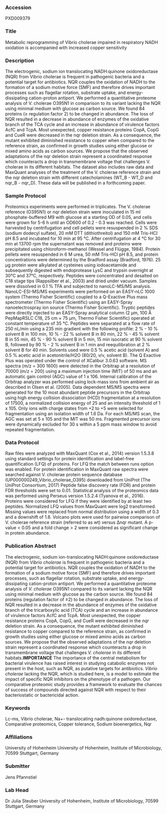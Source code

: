 ### Accession
PXD009379

### Title
Metabolic reprogramming of Vibrio cholerae impaired in respiratory NADH oxidation is accompanied with increased copper sensitivity

### Description
The electrogenic, sodium ion translocating NADH:quinone oxidoreductase (NQR) from Vibrio cholerae is frequent in pathogenic bacteria and a potential target for antibiotics. NQR couples the oxidation of NADH to the formation of a sodium motive force (SMF) and therefore drives important processes such as flagellar rotation, substrate uptake, and energy-dissipating cation-proton antiport. We performed a quantitative proteome analysis of V. cholerae O395N1 in comparison to its variant lacking the NQR using minimal medium with glucose as carbon source. We found 84 proteins (≥ regulation factor 2) to be changed in abundance. The loss of NQR resulted in a decrease in abundance of enzymes of the oxidative branch of the TCA cycle and an increase in abundance of virulence factors AcfC and TcpA. Most unexpected, copper resistance proteins CopA, CopG and CueR were decreased in the nqr deletion strain. As a consequence, the mutant exhibited diminished resistance to copper when compared to the reference strain, as confirmed in growth studies using either glucose or mixed amino acids as carbon sources. We propose that the observed adaptations of the nqr deletion strain represent a coordinated response which counteracts a drop in transmembrane voltage that challenges V. cholerae in its different habitats.   The dataset also includes raw data and MaxQuant analyses of the treatment of the V. cholerae reference strain and the nqr deletion strain with different catecholamines (WT_B - WT_D and nqr_B - nqr_D). These data will be published in a forthcoming paper.

### Sample Protocol
Proteomics experiments were performed in triplicates. The V. cholerae reference (O395N1) or nqr deletion strain were inoculated in 15 ml phosphate-buffered M9 with glucose at a starting OD of 0.05, and cells were grown for 5-6 h until an OD600 of 0.2 - 0.3 was reached. Cells were harvested by centrifugation and cell pellets were resuspended in 2 % SDS (sodium dodecyl sulfate), 20 mM DTT (dithiothreitol) and 150 mM Tris-HCl pH 8.5 and incubated for 10 min at 95 °C. After centrifugation at 4 °C for 30 min at 13700 rpm the supernatant was removed and proteins were precipitated using chloroform-methanol (Wessel and Flügge, 1984). Protein pellets were resuspended in 6 M urea, 50 mM Tris-HCl pH 8.5, and protein concentrations were determined by the Bradford assay (Bradford, 1976). 25 µg protein were alkylated at cysteines using iodoacetamide and subsequently digested with endoprotease LysC and trypsin overnight at 30°C and 37°C, respectively. Peptides were concentrated and desalted on C18 stage tips (Rappsilber et al., 2003) and dried under vacuum. Samples were dissolved in 0.1 % TFA and  subjected to nanoLC-MS/MS analysis. NanoLC-ESI-MS/MS experiments were performed on an EASY-nLC 1000 system (Thermo Fisher Scientific) coupled to a Q-Exactive Plus mass spectrometer (Thermo Fisher Scientific) using an EASY-Spray nanoelectrospray ion source (Thermo Fisher Scientific). Tryptic peptides were directly injected to an EASY-Spray analytical column (2 μm, 100 Å PepMapRSLC C18, 25 cm × 75 μm, Thermo Fisher Scientific) operated at constant temperature of 35 °C. Peptides were separated at a flow rate of 250 nL/min using a 235 min gradient with the following profile: 2 % - 10 % solvent B in 100 min, 10 % - 22 % solvent B in 80 min, 22 % - 45 % solvent B in 55 min, 45 % - 90 % solvent B in 5 min, 15 min isocratic at 90 % solvent B, followed by 90 % - 2 % solvent B in 1 min and reequilibration at 2 % solvent B for 40 min. Solvents used were 0.5 % acetic acid (solvent A) and 0.5 % acetic acid in acetonitrile/H2O (80/20, v/v, solvent B). The Q Exactive Plus was operated under the control of XCalibur 3.0.63 software. MS spectra (m/z = 300 1600) were detected in the Orbitrap at a resolution of 70000 (m/z = 200) using a maximum injection time (MIT) of 50 ms and an automatic gain control (AGC) value of 1 x 106. Internal calibration of the Orbitrap analyzer was performed using lock-mass ions from ambient air as described in Olsen et al. (2005). Data dependent MS/MS spectra were generated for the 10 most abundant peptide precursors in the Orbitrap using high energy collision dissociation (HCD) fragmentation at a resolution of 17500, a normalized collision energy of 25 and an intensity threshold of 1 x 105. Only ions with charge states from +2 to +5 were selected for fragmentation using an isolation width of 1.6 Da. For each MS/MS scan, the AGC was set at 5 x 105 and the MIT was 50 ms. Fragmented precursor ions were dynamically excluded for 30 s within a 5 ppm mass window to avoid repeated fragmentation.

### Data Protocol
Raw files were analyzed with MaxQuant (Cox et al., 2014) version 1.5.3.8 using standard settings for protein identification and label-free quantification (LFQ) of proteins. For LFQ the match between runs option was enabled. For protein identification in MaxQuant raw spectra were searched against V. cholerae protein sequence database (UP000000249_Vibrio_cholerae_O395) downloaded from UniProt (The UniProt Consortium, 2017) Peptide false discovery rate (FDR) and protein FDR thresholds were set to 0.01. Statistical analysis of the proteomics data was performed using Perseus version 1.5.2.4 (Tyanova et al., 2016). Proteins were considered for LFQ if they were identified by at least two peptides. Normalized LFQ values from MaxQuant were log2 transformed. Missing values were replaced from normal distribution using a width of 0.3 and a downshift of 1.8. Volcano plots were used for pairwise comparison of V. cholerae reference strain (referred to as wt) versus ∆nqr mutant. A p-value < 0.05 and a fold change > 2 were considered as significant change in protein abundance.

### Publication Abstract
The electrogenic, sodium ion-translocating NADH:quinone oxidoreductase (NQR) from <i>Vibrio cholerae</i> is frequent in pathogenic bacteria and a potential target for antibiotics. NQR couples the oxidation of NADH to the formation of a sodium motive force (SMF) and therefore drives important processes, such as flagellar rotation, substrate uptake, and energy-dissipating cation-proton antiport. We performed a quantitative proteome analysis of <i>V. cholerae</i> O395N1 compared to its variant lacking the NQR using minimal medium with glucose as the carbon source. We found 84 proteins (regulation factor of &#x2265;2) to be changed in abundance. The loss of NQR resulted in a decrease in the abundance of enzymes of the oxidative branch of the tricarboxylic acid (TCA) cycle and an increase in abundance of virulence factors AcfC and TcpA. Most unexpected, the copper resistance proteins CopA, CopG, and CueR were decreased in the <i>nqr</i> deletion strain. As a consequence, the mutant exhibited diminished resistance to copper compared to the reference strain, as confirmed in growth studies using either glucose or mixed amino acids as carbon sources. We propose that the observed adaptations of the <i>nqr</i> deletion strain represent a coordinated response which counteracts a drop in transmembrane voltage that challenges <i>V. cholerae</i> in its different habitats.<b>IMPORTANCE</b> The importance of the central metabolism for bacterial virulence has raised interest in studying catabolic enzymes not present in the host, such as NQR, as putative targets for antibiotics. <i>Vibrio cholerae</i> lacking the NQR, which is studied here, is a model to estimate the impact of specific NQR inhibitors on the phenotype of a pathogen. Our comparative proteomic study provides a framework to evaluate the chances of success of compounds directed against NQR with respect to their bacteriostatic or bactericidal action.

### Keywords
Lc-ms, Vibrio cholerae, Na+- translocating nadh:quinone oxidoreductase, Comparative proteomics, Copper tolerance, Sodium bioenergetics, Nqr

### Affiliations
University of Hohenheim
University of Hohenheim, Institute of Microbiology, 70599 Stuttgart, Germany

### Submitter
Jens Pfannstiel

### Lab Head
Dr Julia Steuber
University of Hohenheim, Institute of Microbiology, 70599 Stuttgart, Germany


